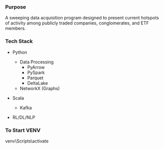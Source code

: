 ### Purpose
A sweeping data acquisition program designed to present current hotspots of activity among publicly traded companies, conglomerates, and ETF members.

### Tech Stack
- Python
    - Data Processing 
        - PyArrow
        - PySpark
        - Parquet
        - DeltaLake
    - NetworkX (Graphs)
- Scala
    - Kafka


- RL/DL/NLP
### To Start VENV
venv\Scripts\activate